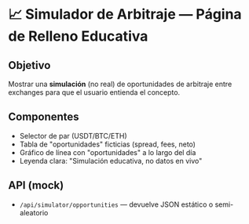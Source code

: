 # 📈 Simulador de Arbitraje — Página de Relleno Educativa

## Objetivo
Mostrar una **simulación** (no real) de oportunidades de arbitraje entre exchanges para que el usuario entienda el concepto.

## Componentes
- Selector de par (USDT/BTC/ETH)
- Tabla de "oportunidades" ficticias (spread, fees, neto)
- Gráfico de línea con "oportunidades" a lo largo del día
- Leyenda clara: "Simulación educativa, no datos en vivo"

## API (mock)
- `/api/simulator/opportunities` — devuelve JSON estático o semi-aleatorio

